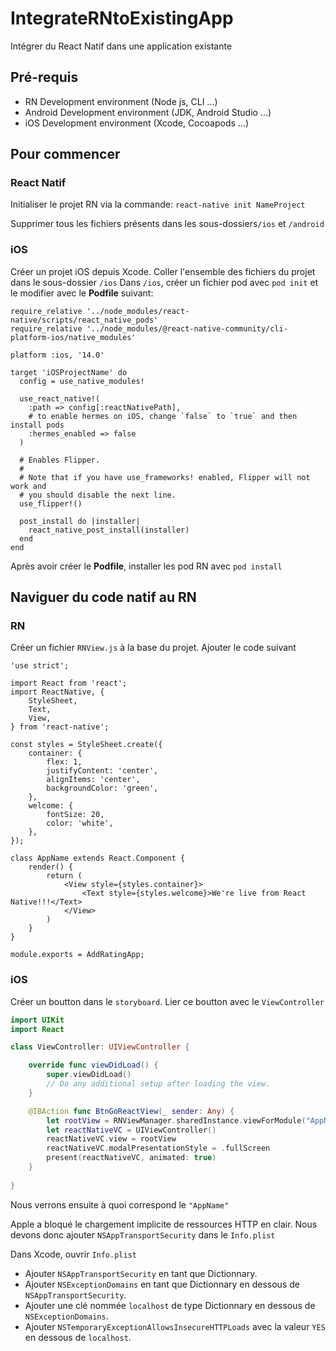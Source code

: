 # IntegrateRNtoExistingApp

Intégrer du React Natif dans une application existante 

## Pré-requis

* RN Development environment (Node js, CLI ...)
* Android Development environment (JDK, Android Studio ...) 
* iOS Development environment (Xcode, Cocoapods ...)

## Pour commencer 

### React Natif
Initialiser le projet RN via la commande: 
``react-native init NameProject``

Supprimer tous les fichiers présents dans les sous-dossiers``/ios`` et ``/android``

### iOS
Créer un projet iOS depuis Xcode. Coller l'ensemble des fichiers du projet dans le sous-dossier ``/ios``
Dans ``/ios``, créer un fichier pod avec ``pod init`` et le modifier avec le **Podfile** suivant:
```podfile
require_relative '../node_modules/react-native/scripts/react_native_pods'
require_relative '../node_modules/@react-native-community/cli-platform-ios/native_modules'

platform :ios, '14.0'

target 'iOSProjectName' do
  config = use_native_modules!

  use_react_native!(
    :path => config[:reactNativePath],
    # to enable hermes on iOS, change `false` to `true` and then install pods
    :hermes_enabled => false
  )

  # Enables Flipper.
  #
  # Note that if you have use_frameworks! enabled, Flipper will not work and
  # you should disable the next line.
  use_flipper!()

  post_install do |installer|
    react_native_post_install(installer)
  end
end
```

Après avoir créer le **Podfile**, installer les pod RN avec ``pod install``

## Naviguer du code natif au RN

### RN
Créer un fichier ``RNView.js`` à la base du projet.
Ajouter le code suivant 
```native
'use strict';

import React from 'react';
import ReactNative, {
    StyleSheet,
    Text,
    View,
} from 'react-native';

const styles = StyleSheet.create({
    container: {
        flex: 1,
        justifyContent: 'center',
        alignItems: 'center',
        backgroundColor: 'green',
    },
    welcome: {
        fontSize: 20,
        color: 'white',
    },
});

class AppName extends React.Component {
    render() {
        return (
            <View style={styles.container}>
                <Text style={styles.welcome}>We're live from React Native!!!</Text>
            </View>
        )
    }
}

module.exports = AddRatingApp;
```

### iOS
Créer un boutton dans le ``storyboard``.
Lier ce boutton avec le ``ViewController``

```swift 
import UIKit
import React

class ViewController: UIViewController {

    override func viewDidLoad() {
        super.viewDidLoad()
        // Do any additional setup after loading the view.
    }

    @IBAction func BtnGoReactView(_ sender: Any) {
        let rootView = RNViewManager.sharedInstance.viewForModule("AppName", initialProperties: nil)
        let reactNativeVC = UIViewController()
        reactNativeVC.view = rootView
        reactNativeVC.modalPresentationStyle = .fullScreen
        present(reactNativeVC, animated: true)
    }
    
}
```
Nous verrons ensuite à quoi correspond le ``"AppName"``

Apple a bloqué le chargement implicite de ressources HTTP en clair. Nous devons donc ajouter ``NSAppTransportSecurity`` dans le ``Info.plist``

Dans Xcode, ouvrir ``Info.plist``
* Ajouter ``NSAppTransportSecurity`` en tant que Dictionnary.
* Ajouter ``NSExceptionDomains`` en tant que Dictionnary en dessous de ``NSAppTransportSecurity``.
* Ajouter une clé nommée ``localhost`` de type Dictionnary en dessous de ``NSExceptionDomains``.
* Ajouter ``NSTemporaryExceptionAllowsInsecureHTTPLoads`` avec la valeur ``YES`` en dessous de ``localhost``.

